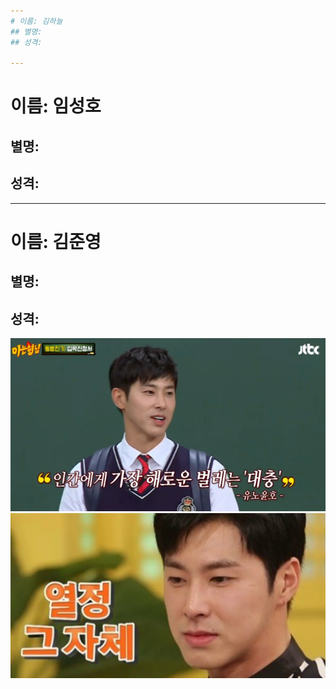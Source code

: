 ```yaml
---
# 이름: 김하늘
## 별명:
## 성격:

---
```

# 이름: 임성호
## 별명:
## 성격:

---
# 이름: 김준영
## 별명:
## 성격:

![Alt text](/열정1.jpg)
![Alt text](/열정2.jpg)
